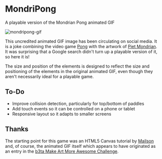 # MondriPong
A playable version of the Mondrian Pong animated GIF

![mondripong-gif](https://raw.github.com/kmhcreative/MondriPong/master/mondripong_ani.gif "mondripong-gif")

This uncredited animated GIF image has been circulating on social media.  It is a joke combining the video game [Pong](https://en.wikipedia.org/wiki/Pong) with the artwork of [Piet Mondrian](https://en.wikipedia.org/wiki/Piet_Mondrian).  It was surprising that a Google search didn't turn up a playable version of it, so here it is!

The size and position of the elements is designed to reflect the size and positioning of the elements in the original animated GIF, even though they aren't necessarily ideal for a playable game.

## To-Do

* Improve collision detection, particularly for top/bottom of paddles
* Add touch events so it can be controlled on a phone or tablet
* Responsive layout so it adapts to smaller screens

## Thanks

The starting point for this game was an HTML5 Canvas tutorial by [Mailson](http://blog.mailson.org/2013/02/simple-pong-game-using-html5-and-canvas/) and, of course, the animated GIF itself which appears to have originated as an entry in the [b3ta Make Art More Awesome Challenge](http://www.b3ta.com/board/9971945).
